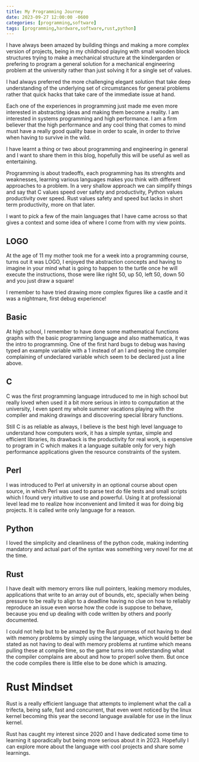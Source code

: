```yaml
---
title: My Programming Journey
date: 2023-09-27 12:00:00 -0600
categories: [programming,software]
tags: [programming,hardware,software,rust,python]
---
```


I have always been amazed by building things and making a more complex version of projects, being in my childhood  playing with small wooden block structures trying to make a mechanical structure at the kindergarden or prefering to program a general solution for a mechanical engineering problem at the university rather than just solving it for a single set of values. 

I had always preferred the more challenging elegant solution that take deep understanding of the underlying set of circumstances for general problems rather that quick hacks that take care of the immediate issue at hand.

Each one of the experiences in programming just made me even more interested in abstracting ideas and making them become a reality.
I am interested in systems programming and high performance. I am a firm believer that the high performance and any cool thing that comes to mind must have a really good quality base in order to scale, in order to thrive when having to survive in the wild.

I have learnt a thing or two about programming and engineering in general and I want to share them in this blog, hopefully this will be useful as well as entertaining.

Programming is about tradeoffs, each programming has its strenghts and weaknesses, learning various languages makes you think with different approaches to a problem. In a very shallow approach we can simplify things and say that C values speed over safety and productivity, Python values productivity over speed. Rust values safety and speed but lacks in short term productivity, more on that later.

I want to pick a few of the main languages that I have came across so that gives a context and some idea of where I come from with my view points.

## LOGO

At the age of 11 my mother took me for a week into a programming course, turns out it was LOGO, I enjoyed the abstraction concepts and having to imagine in your mind what is going to happen to the turtle once he will execute the instructions, those were like right 50, up 50, left 50, down 50 and you just draw a square!

I remember to have tried drawing more complex figures like a castle and it was a nightmare, first debug experience!


## Basic

At high school, I remember to have done some mathematical functions graphs with the basic programming language and also mathematica, it was the intro to programming. One of the first hard bugs to debug was having typed an example variable with a 1 instead of an l and seeing the compiler complaining of undeclared variable which seem to be declared just a line above.

## C

C was the first programming language intruduced to me in high school but really loved when used it a bit more serious in intro to computation at the university, I even spent my whole summer vacations playing with the compiler and making drawings and discovering special library functions.

Still C is as reliable as always, I believe is the best high level language to understand how computers work, it has a simple syntax, simple and efficient libraries, its drawback is the productivity for real work, is expensive to program in C which makes it a language suitable only for very high performance applications given the resource constraints of the system.  

## Perl

I was introduced to Perl at university in an optional course about open source, in which Perl was used to parse text do file tests and small scripts which I found very intuitive to use and powerful. Using it at professional level lead me to realize how inconvenient and limited it was for doing big projects. It is called write only language for a reason.

## Python

I loved the simplicity and cleanliness of the python code, making indenting mandatory and actual part of the syntax was something very novel for me at the time.

## Rust

I have dealt with memory errors like null pointers, leaking memory modules, applications that write to an array out of bounds, etc, specially when being pressure to be really to align to a deadline having no clue on how to reliably reproduce an issue even worse how the code is suppose to behave, because you end up dealing with code written by others and poorly documented. 

I could not help but to be amazed by the Rust promess of not having to deal with memory problems by simply using the language, which would better be stated as not having to deal with memory problems at runtime which means pulling these at compile time, so the game turns into understanding what the compiler complains are about and how to properl solve them. But once the code compiles there is little else to be done which is amazing.

# Rust Mindset 

Rust is a really efficient language that attempts to implement what the call a trifecta, being safe, fast and concurrent, that even went noticed by the linux kernel becoming this year the second language available for use in the linux kernel.

Rust has caught my interest since 2020 and I have dedicated some time to learning it sporadically but being more serious about it in 2023. Hopefully I can explore more about the language with cool projects and share some learnings.